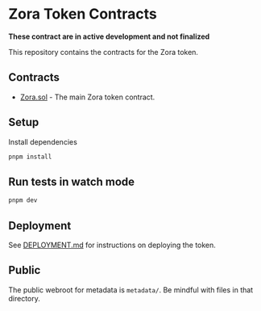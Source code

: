 # Zora Token Contracts

**These contract are in active development and not finalized**

This repository contains the contracts for the Zora token.

## Contracts

- [Zora.sol](./src/Zora.sol) - The main Zora token contract.

## Setup

Install dependencies

```bash
pnpm install
```

## Run tests in watch mode

```bash
pnpm dev
```

## Deployment

See [DEPLOYMENT.md](./DEPLOYMENT.md) for instructions on deploying the token.

## Public

The public webroot for metadata is `metadata/`. Be mindful with files in that directory.
